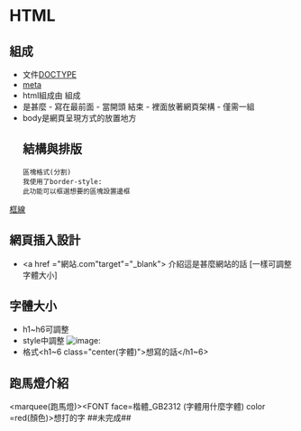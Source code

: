 # HTML
## 組成
- 文件[DOCTYPE](https://matthung0807.blogspot.com/2019/07/html-html_7.html)
- [meta](https://www.maya.com.tw/blog_detail.php?idn=35)
- html組成由 <html> </html>組成
- <head>是甚麼
  - 寫在最前面
  - <head>當開頭 </head>結束
  - 裡面放著網頁架構
  - 僅需一組
- body是網頁呈現方式的放置地方
  ## 結構與排版
  ```
  區塊格式(分割)
  我使用了border-style:
  此功能可以框選想要的區塊設置邊框
  ```
[框線](https://www.wibibi.com/info.php?tid=441)
 ## 網頁插入設計
  - <a href ="網站.com"target"="_blank"> 介紹這是甚麼網站的話</a> [一樣可調整字體大小]
 ## 字體大小
 - h1~h6可調整
 - style中調整
  ![image](https://user-images.githubusercontent.com/90757612/144098879-661ad198-b903-47bf-af9e-83eb6fe353aa.png):
 - 格式<h1~6 class="center(字體)">想寫的話</h1~6>
 ## 跑馬燈介紹
  <marquee(跑馬燈)><FONT face=楷體_GB2312 (字體用什麼字體) color =red(顏色)>想打的字</marquee>
 ##未完成##

